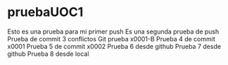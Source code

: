 # pruebaUOC1
Esto es una prueba para mi primer push
Es una segunda prueba de push
Prueba de commit 3 conflictos
Git prueba x0001-B
Prueba 4 de commit x0001
Prueba 5 de commit x0002
Prueba 6 desde github
Prueba 7 desde github
Prueba 8 desde local

